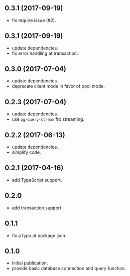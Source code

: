 ## 0.3.1 (2017-09-19)

* fix require issue (#2).

## 0.3.1 (2017-09-19)

* update dependencies.
* fix error handling at transaction.

## 0.3.0 (2017-07-04)

* update dependencies.
* deprecate client mode in favor of pool mode.

## 0.2.3 (2017-07-04)

* update dependencies.
* use `pg-query-stream` fro streaming.

## 0.2.2 (2017-06-13)

* update dependencies.
* simplify code.

## 0.2.1 (2017-04-16)

* add TypeScript support.

## 0.2.0

* add transaction support.

## 0.1.1

* fix a typo at package.json.

## 0.1.0

* initial publication.
* provide basic database connection and query function.
